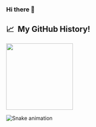### Hi there 👋

<h2> 📈 &nbsp;My GitHub History!</h2>
<a href="https://github.com/jishnulal7">

  <img height="180em" src="https://github-readme-stats.vercel.app/api/top-langs/?username=sageerkv&theme=noctis_minimus&layout=compact" />
</a>


![Snake animation](https://github.com/thepiyushmalhotra/thepiyushmalhotra/blob/output/github-contribution-grid-snake.svg)
